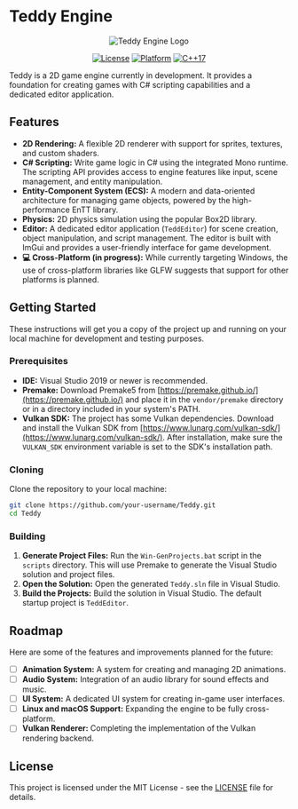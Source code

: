 # Teddy Engine

<p align="center">
  <img src="https://via.placeholder.com/400x200.png?text=Teddy+Engine" alt="Teddy Engine Logo">
</p>

<p align="center">
    <a href="https://github.com/your-username/Teddy/blob/main/LICENSE"><img src="https://img.shields.io/badge/License-MIT-blue.svg" alt="License"></a>
    <a href="#"><img src="https://img.shields.io/badge/Platform-Windows-informational.svg" alt="Platform"></a>
    <a href="#"><img src="https://img.shields.io/badge/C%2B%2B-17-blue.svg" alt="C++17"></a>
</p>

Teddy is a 2D game engine currently in development. It provides a foundation for creating games with C# scripting capabilities and a dedicated editor application.

## Features

*   **2D Rendering:** A flexible 2D renderer with support for sprites, textures, and custom shaders.
*   **C# Scripting:** Write game logic in C# using the integrated Mono runtime. The scripting API provides access to engine features like input, scene management, and entity manipulation.
*   **Entity-Component System (ECS):** A modern and data-oriented architecture for managing game objects, powered by the high-performance EnTT library.
*   **Physics:** 2D physics simulation using the popular Box2D library.
*   **Editor:** A dedicated editor application (`TeddEditor`) for scene creation, object manipulation, and script management. The editor is built with ImGui and provides a user-friendly interface for game development.
*   **💻 Cross-Platform (in progress):** While currently targeting Windows, the use of cross-platform libraries like GLFW suggests that support for other platforms is planned.

## Getting Started

These instructions will get you a copy of the project up and running on your local machine for development and testing purposes.

### Prerequisites

*   **IDE:** Visual Studio 2019 or newer is recommended.
*   **Premake:** Download Premake5 from [https://premake.github.io/](https://premake.github.io/) and place it in the `vendor/premake` directory or in a directory included in your system's PATH.
*   **Vulkan SDK:** The project has some Vulkan dependencies. Download and install the Vulkan SDK from [https://www.lunarg.com/vulkan-sdk/](https://www.lunarg.com/vulkan-sdk/). After installation, make sure the `VULKAN_SDK` environment variable is set to the SDK's installation path.

### Cloning

Clone the repository to your local machine:

```sh
git clone https://github.com/your-username/Teddy.git
cd Teddy
```

### Building

1.  **Generate Project Files:** Run the `Win-GenProjects.bat` script in the `scripts` directory. This will use Premake to generate the Visual Studio solution and project files.
2.  **Open the Solution:** Open the generated `Teddy.sln` file in Visual Studio.
3.  **Build the Projects:** Build the solution in Visual Studio. The default startup project is `TeddEditor`.



## Roadmap

Here are some of the features and improvements planned for the future:

*   [ ] **Animation System:** A system for creating and managing 2D animations.
*   [ ] **Audio System:** Integration of an audio library for sound effects and music.
*   [ ] **UI System:** A dedicated UI system for creating in-game user interfaces.
*   [ ] **Linux and macOS Support:** Expanding the engine to be fully cross-platform.
*   [ ] **Vulkan Renderer:** Completing the implementation of the Vulkan rendering backend.

## License

This project is licensed under the MIT License - see the [LICENSE](LICENSE) file for details.
